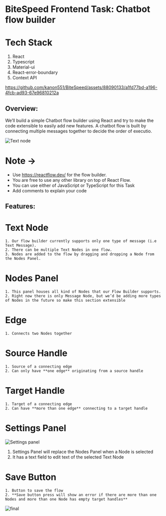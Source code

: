 # BiteSpeed Frontend Task: Chatbot flow builder

# Tech Stack
1. React
2. Typescript
3. Material-ui
4. React-error-boundary 
5. Context API


https://github.com/kanon551/BiteSpeed/assets/88090133/a1fd77bd-a196-4fcb-ad93-67e96810212a



## Overview:
We’ll build a simple Chatbot flow builder using React and try to make the code extensible to easily add new features. 
A chatbot flow is built by connecting multiple messages together to decide the order of executio.

![Text node](https://github.com/kanon551/BiteSpeed/assets/88090133/f5c7dfbf-4c7d-46ea-a687-56e86c35d9c7)


# **Note →** 
- Use https://reactflow.dev/ for the flow builder.
- You are free to use any other library on top of React Flow.
- You can use either of JavaScript or TypeScript for this Task
- Add comments to explain your code

##  Features:

# **Text Node** 
    1. Our flow builder currently supports only one type of message (i.e Text Message).
    2. There can be multiple Text Nodes in one flow.
    3. Nodes are added to the flow by dragging and dropping a Node from the Nodes Panel.
# **Nodes Panel** 
    1. This panel houses all kind of Nodes that our Flow Builder supports.
    2. Right now there is only Message Node, but we’d be adding more types of Nodes in the future so make this section extensible 
# **Edge**
    1. Connects two Nodes together
# **Source Handle**
    1. Source of a connecting edge 
    2. Can only have **one edge** originating from a source handle
# **Target Handle** 
    1. Target of a connecting edge
    2. Can have **more than one edge** connecting to a target handle 
# **Settings Panel**

![Settings panel](https://github.com/kanon551/BiteSpeed/assets/88090133/71a33127-3b41-4f0d-bd47-e536a3ba55cf)


1. Settings Panel will replace the Nodes Panel when a Node is selected
2. It has a text field to edit text of the selected Text Node
# **Save Button**
    1. Button to save the flow 
    2. **Save button press will show an error if there are more than one Nodes and more than one Node has empty target handles**


![final](https://github.com/kanon551/BiteSpeed/assets/88090133/f373c728-58bc-4d47-8097-2c42df14b272)




    
